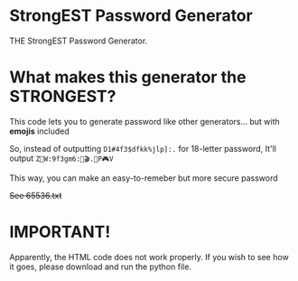 # StrongEST Password Generator
THE StrongEST Password Generator.

# What makes this generator the STRONGEST?
This code lets you to generate password like other generators... but with **emojis** included


So, instead of outputting `D1#4f3$dfkk%jlp]:.` for 18-letter password, It'll output `Z🎩W:9f3gm6:🎡🎬.🎤P🎮V`


This way, you can make an easy-to-remeber but more secure password

~~See 65536.txt~~

# IMPORTANT!
Apparently, the HTML code does not work properly. If you wish to see how it goes, please download and run the python file. 
